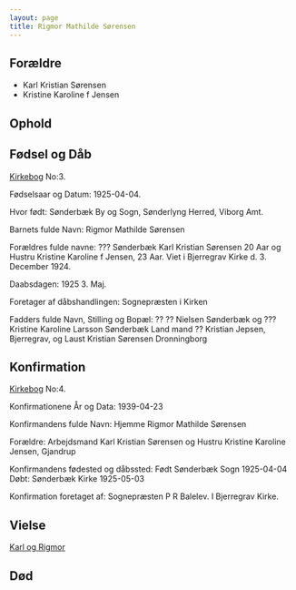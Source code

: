 ```yaml
---
layout: page
title: Rigmor Mathilde Sørensen
---
```


## Forældre

* Karl Kristian Sørensen
* Kristine Karoline f Jensen

## Ophold

## Fødsel og Dåb
[Kirkebog](https://www.danishfamilysearch.dk/sogn2074/churchbook/source23796/opslag4820953)
No:3.

Fødselsaar og Datum:
1925-04-04.

Hvor født:
Sønderbæk By og Sogn, Sønderlyng Herred, Viborg Amt.

Barnets fulde Navn:
Rigmor Mathilde Sørensen

Forældres fulde navne:
??? Sønderbæk
Karl Kristian Sørensen 20 Aar og
Hustru Kristine Karoline f Jensen, 23 Aar. Viet i Bjerregrav Kirke d. 3. December 1924.

Daabsdagen:
1925 3. Maj.

Foretager af dåbshandlingen:
Sognepræsten i Kirken

Fadders fulde Navn, Stilling og Bopæl:
?? ?? Nielsen Sønderbæk og ??? Kristine Karoline Larsson Sønderbæk Land mand ?? Kristian Jepsen, Bjerregrav, og 
Laust Kristian Sørensen Dronningborg


## Konfirmation
[Kirkebog](https://www.danishfamilysearch.dk/sogn2065/churchbook/source1984/opslag1386144)
No:4.

Konfirmationene År og Data:
1939-04-23

Konfirmandens fulde Navn:
Hjemme Rigmor Mathilde Sørensen

Forældre:
Arbejdsmand Karl Kristian Sørensen og
Hustru Kristine Karoline Jensen, Gjandrup

Konfirmandens fødested og dåbssted:
Født Sønderbæk Sogn 1925-04-04
Døbt: Sønderbæk Kirke 1925-05-03

Konfirmation foretaget af:
Sognepræsten P R Balelev. I Bjerregrav Kirke.


## Vielse

[Karl og Rigmor](/stamt/karl-rigmor-jensen/)

## Død

